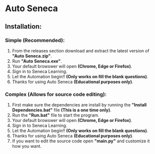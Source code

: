 # Auto Seneca
## Installation:
### Simple (Recommended):
  1. From the releases section download and extract the latest version of **"Auto Seneca.zip"**.
  2. Run **"Auto Seneca.exe"**.
  3. Your default browswer will open **(Chrome, Edge or Firefox)**.
  4. Sign in to Seneca Learning.
  5. Let the Automation begin!! **(Only works on fill the blank questions)**.
  6. Thanks for using Auto Seneca **(Educational purposes only)**.
### Complex (Allows for source code editing):
  1. First make sure the dependencies are install by running the **"Install Dependencies.bat"** file **(This is a one time only)**.
  2. Run the **"Run.bat"** file to start the program.
  3. Your default browswer will open **(Chrome, Edge or Firefox)**.
  4. Sign in to Seneca Learning.
  5. Let the Automation begin!! **(Only works on fill the blank questions)**.
  6. Thanks for using Auto Seneca **(Educational purposes only)**.
  7. If you want to edit the source code open **"main.py"** and customize it how you want.
